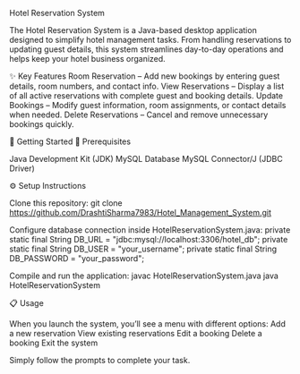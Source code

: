 Hotel Reservation System

The Hotel Reservation System is a Java-based desktop application designed to simplify hotel management tasks. From handling reservations to updating guest details, this system streamlines day-to-day operations and helps keep your hotel business organized.

✨ Key Features
Room Reservation – Add new bookings by entering guest details, room numbers, and contact info.
View Reservations – Display a list of all active reservations with complete guest and booking details.
Update Bookings – Modify guest information, room assignments, or contact details when needed.
Delete Reservations – Cancel and remove unnecessary bookings quickly.

🚀 Getting Started
🔧 Prerequisites

Java Development Kit (JDK)
MySQL Database
MySQL Connector/J (JDBC Driver)

⚙️ Setup Instructions

Clone this repository:
git clone https://github.com/DrashtiSharma7983/Hotel_Management_System.git

Configure database connection inside HotelReservationSystem.java:
private static final String DB_URL = "jdbc:mysql://localhost:3306/hotel_db";
private static final String DB_USER = "your_username";
private static final String DB_PASSWORD = "your_password";


Compile and run the application:
javac HotelReservationSystem.java
java HotelReservationSystem

📋 Usage

When you launch the system, you’ll see a menu with different options:
Add a new reservation
View existing reservations
Edit a booking
Delete a booking
Exit the system

Simply follow the prompts to complete your task.
